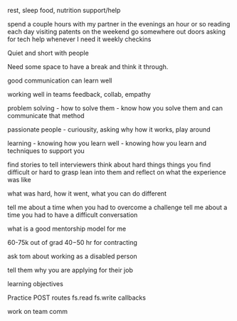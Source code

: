 rest, sleep
food, nutrition
support/help

spend a couple hours with my partner in the evenings
an hour or so reading each day
visiting patents on the weekend 
go somewhere out doors
asking for tech help whenever I need it
weekly checkins


Quiet and short with people

Need some space to have a break and think it through.

good communication
can learn well

working well in teams feedback, collab, empathy

problem solving - how to solve them - know how you solve them and can communicate that method

passionate people - curiousity, asking why how it works, play around

learning - knowing how you learn well - knowing how you learn and techniques to support you

find stories to tell interviewers 
think about hard things
things you find difficult or hard to grasp
lean into them and reflect on what the experience was like 

what was hard, how it went, what you can do different 

tell me about a time when you had to overcome a challenge
tell me about a time you had to have a difficult conversation

what is a good mentorship model for me

60-75k out of grad
$40-$50 hr for contracting 

ask tom about working as a disabled person

 tell them why you are applying for their job 



learning objectives 

Practice POST routes
fs.read
fs.write
callbacks

work on team comm